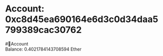 
Account: 0xc8d45ea690164e6d3c0d34daa5799389cac30762
===================================================
  
#📜Account  
Balance: 0.4021784143708594 Ether